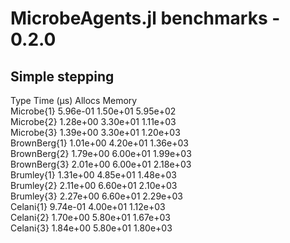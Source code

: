# MicrobeAgents.jl benchmarks - 0.2.0 

## Simple stepping
Type             Time (μs)        Allocs           Memory          
Microbe{1}       5.96e-01         1.50e+01         5.95e+02        
Microbe{2}       1.28e+00         3.30e+01         1.11e+03        
Microbe{3}       1.39e+00         3.30e+01         1.20e+03        
BrownBerg{1}     1.01e+00         4.20e+01         1.36e+03        
BrownBerg{2}     1.79e+00         6.00e+01         1.99e+03        
BrownBerg{3}     2.01e+00         6.00e+01         2.18e+03        
Brumley{1}       1.31e+00         4.85e+01         1.48e+03        
Brumley{2}       2.11e+00         6.60e+01         2.10e+03        
Brumley{3}       2.27e+00         6.60e+01         2.29e+03        
Celani{1}        9.74e-01         4.00e+01         1.12e+03        
Celani{2}        1.70e+00         5.80e+01         1.67e+03        
Celani{3}        1.84e+00         5.80e+01         1.80e+03        

